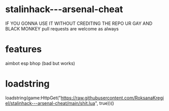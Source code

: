 # stalinhack---arsenal-cheat

IF YOU GONNA USE IT WITHOUT CREDITING THE REPO UR GAY AND BLACK MONKEY
pull requests are welcome as always
# features

aimbot
esp
bhop (bad but works)

# loadstring 
loadstring(game:HttpGet("https://raw.githubusercontent.com/RoksanaKregiel/stalinhack---arsenal-cheat/main/shit.lua", true))()
